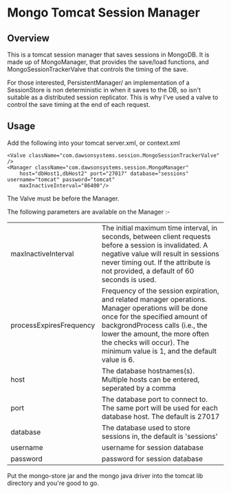 Mongo Tomcat Session Manager
============================

Overview
--------

This is a tomcat session manager that saves sessions in MongoDB.
It is made up of MongoManager, that provides the save/load functions, and MongoSessionTrackerValve that controls the
timing of the save.

For those interested, PersistentManager/ an implementation of a SessionStore is non deterministic in when it saves to the DB,
so isn't suitable as a distributed session replicator.  This is why I've used a valve to control the save timing at the end of each request.

Usage
-----

Add the following into your tomcat server.xml, or context.xml

    <Valve className="com.dawsonsystems.session.MongoSessionTrackerValve" />
    <Manager className="com.dawsonsystems.session.MongoManager"
	    host="dbHost1,dbHost2" port="27017" database="sessions" username="tomcat" password="tomcat"
	    maxInactiveInterval="86400"/>

The Valve must be before the Manager.

The following parameters are available on the Manager :-

<table>
<tr><td>maxInactiveInterval</td><td>The initial maximum time interval, in seconds, between client requests before a session is invalidated. A negative value will result in sessions never timing out. If the attribute is not provided, a default of 60 seconds is used.</td></tr>
<tr><td>processExpiresFrequency</td><td>Frequency of the session expiration, and related manager operations. Manager operations will be done once for the specified amount of backgrondProcess calls (i.e., the lower the amount, the more often the checks will occur). The minimum value is 1, and the default value is 6. </td></tr>
<tr><td>host</td><td>The database hostnames(s). Multiple hosts can be entered, seperated by a comma</td></tr>
<tr><td>port</td><td>The database port to connect to. The same port will be used for each database host. The default is 27017</td></tr>
<tr><td>database</td><td>The database used to store sessions in, the default is 'sessions'</td></tr>
<tr><td>username</td><td>username for session database</td></tr>
<tr><td>password</td><td>password for session database</td></tr>
</table>


Put the mongo-store jar and the mongo java driver into the tomcat lib directory and you're good to go.

